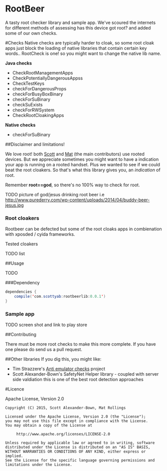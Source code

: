 # RootBeer

A tasty root checker library and sample app. We've scoured the internets for different methods of assessing has this device got root? and added some of our own checks. 


#Checks
Native checks are typically harder to cloak, so some root cloak apps just block the loading of native libraries that contain certain key words.. RootCheck is one! so you might want to change the native lib name. 

**Java checks**

* CheckRootManagementApps
* CheckPotentiallyDangerousAppss
* CheckTestKeys 
* checkForDangerousProps
* checkForBusyBoxBinary
* checkForSuBinary
* checkSuExists
* checkForRWSystem
* CheckRootCloakingApps

**Native checks**
 
* checkForSuBinary


##Disclaimer and limitations!

We love root! both [Scott](https://github.com/scottyab) and [Mat](https://github.com/steathcopter) (the main contributors) use rooted devices. But we appreciate sometimes you might want to have a indication your app is running on a rooted handset. Plus we wanted to see if we could beat the root cloakers. So that's what this library gives you, an *indication* of root. 

Remember **root==god**, so there's no 100% way to check for root.

TODO picture of god/jesus drinking root beer i.e http://www.purederry.com/wp-content/uploads/2014/04/buddy-beer-jesus.jpg


### Root cloakers
Rootbeer can be defected but some of the root cloaks apps in combienation with xposded / cyida frameworks.

Tested cloakers

TODO list


##Usage

TODO


###Dependency

```java
dependencies {
    compile('com.scottyab:rootbeerlib:0.0.1')
}
```
### Sample app

TODO screen shot and link to play store

##Contributing

There must be more root checks to make this more complete. If you have one please do send us a pull request.



##Other libraries
 If you dig this, you might like:
 
 * Tim Strazzere's [Anti emulator checks](https://github.com/strazzere/anti-emulator/) project
 * Scott Alexander-Bown's SafetyNet Helper library - coupled with server side valdiation this is one of the best root detection approaches

#Licence


Apache License, Version 2.0



    Copyright (C) 2015, Scott Alexander-Bown, Mat Rollings

    Licensed under the Apache License, Version 2.0 (the "License");
    you may not use this file except in compliance with the License.
    You may obtain a copy of the License at

         http://www.apache.org/licenses/LICENSE-2.0

    Unless required by applicable law or agreed to in writing, software
    distributed under the License is distributed on an "AS IS" BASIS,
    WITHOUT WARRANTIES OR CONDITIONS OF ANY KIND, either express or implied.
    See the License for the specific language governing permissions and
    limitations under the License.

